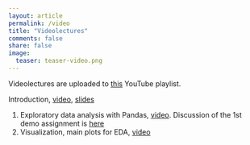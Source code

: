 ```yaml
---
layout: article
permalink: /video
title: "Videolectures"
comments: false
share: false
image:
  teaser: teaser-video.png
---
```


Videolectures are uploaded to [this](https://bit.ly/2zY6Xe2) YouTube playlist.

Introduction, [video](https://youtu.be/QKTuw4PNOsU), [slides](https://bit.ly/2NuadRV)

1. Exploratory data analysis with Pandas, [video](https://youtu.be/fwWCw_cE5aI). Discussion of the 1st demo assignment is [here](https://youtu.be/Twpn7ihVWjQ) 
2. Visualization, main plots for EDA, [video](https://www.youtube.com/watch?v=WNoQTNOME5g)  
